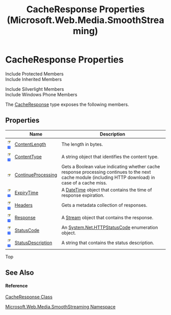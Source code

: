 ﻿---
title: CacheResponse Properties (Microsoft.Web.Media.SmoothStreaming)
TOCTitle: CacheResponse Properties
ms:assetid: Properties.T:Microsoft.Web.Media.SmoothStreaming.CacheResponse
ms:mtpsurl: https://msdn.microsoft.com/en-us/library/microsoft.web.media.smoothstreaming.cacheresponse_properties(v=VS.95)
ms:contentKeyID: 46307885
ms.date: 05/31/2012
mtps_version: v=VS.95
---

# CacheResponse Properties

Include Protected Members  
Include Inherited Members  

Include Silverlight Members  
Include Windows Phone Members  

The [CacheResponse](cacheresponse-class-microsoft-web-media-smoothstreaming_1.md) type exposes the following members.

## Properties

<table>
<thead>
<tr class="header">
<th> </th>
<th>Name</th>
<th>Description</th>
</tr>
</thead>
<tbody>
<tr class="odd">
<td><img src="images/Dd565996.pubproperty(en-us,VS.90).gif" title="Public property" alt="Public property" /> <img src="images/Ee532579.slMobile(VS.95).gif" title="Supported by Windows Phone" alt="Supported by Windows Phone" /></td>
<td><a href="cacheresponse-contentlength-property-microsoft-web-media-smoothstreaming_1.md">ContentLength</a></td>
<td>The length in bytes.</td>
</tr>
<tr class="even">
<td><img src="images/Dd565996.pubproperty(en-us,VS.90).gif" title="Public property" alt="Public property" /> <img src="images/Ee532579.slMobile(VS.95).gif" title="Supported by Windows Phone" alt="Supported by Windows Phone" /></td>
<td><a href="cacheresponse-contenttype-property-microsoft-web-media-smoothstreaming_1.md">ContentType</a></td>
<td>A string object that identifies the content type.</td>
</tr>
<tr class="odd">
<td><img src="images/Dd565996.pubproperty(en-us,VS.90).gif" title="Public property" alt="Public property" /></td>
<td><a href="cacheresponse-continueprocessing-property-microsoft-web-media-smoothstreaming.md">ContinueProcessing</a></td>
<td>Gets a Boolean value indicating whether cache response processing continues to the next cache module (including HTTP download) in case of a cache miss.</td>
</tr>
<tr class="even">
<td><img src="images/Dd565996.pubproperty(en-us,VS.90).gif" title="Public property" alt="Public property" /> <img src="images/Ee532579.slMobile(VS.95).gif" title="Supported by Windows Phone" alt="Supported by Windows Phone" /></td>
<td><a href="cacheresponse-expirytime-property-microsoft-web-media-smoothstreaming_1.md">ExpiryTime</a></td>
<td>A <a href="https://msdn.microsoft.com/en-us/library/03ybds8y(v=vs.95)">DateTime</a> object that contains the time of response expiration.</td>
</tr>
<tr class="odd">
<td><img src="images/Dd565996.pubproperty(en-us,VS.90).gif" title="Public property" alt="Public property" /> <img src="images/Ee532579.slMobile(VS.95).gif" title="Supported by Windows Phone" alt="Supported by Windows Phone" /></td>
<td><a href="cacheresponse-headers-property-microsoft-web-media-smoothstreaming_1.md">Headers</a></td>
<td>Gets a metadata collection of responses.</td>
</tr>
<tr class="even">
<td><img src="images/Dd565996.pubproperty(en-us,VS.90).gif" title="Public property" alt="Public property" /> <img src="images/Ee532579.slMobile(VS.95).gif" title="Supported by Windows Phone" alt="Supported by Windows Phone" /></td>
<td><a href="cacheresponse-response-property-microsoft-web-media-smoothstreaming_1.md">Response</a></td>
<td>A <a href="https://msdn.microsoft.com/en-us/library/8f86tw9e(v=vs.95)">Stream</a> object that contains the response.</td>
</tr>
<tr class="odd">
<td><img src="images/Dd565996.pubproperty(en-us,VS.90).gif" title="Public property" alt="Public property" /> <img src="images/Ee532579.slMobile(VS.95).gif" title="Supported by Windows Phone" alt="Supported by Windows Phone" /></td>
<td><a href="cacheresponse-statuscode-property-microsoft-web-media-smoothstreaming_1.md">StatusCode</a></td>
<td>An <a href="https://msdn.microsoft.com/en-us/library/f92ssyy1(v=vs.95)">System.Net.HTTPStatusCode</a> enumeration object.</td>
</tr>
<tr class="even">
<td><img src="images/Dd565996.pubproperty(en-us,VS.90).gif" title="Public property" alt="Public property" /> <img src="images/Ee532579.slMobile(VS.95).gif" title="Supported by Windows Phone" alt="Supported by Windows Phone" /></td>
<td><a href="cacheresponse-statusdescription-property-microsoft-web-media-smoothstreaming_1.md">StatusDescription</a></td>
<td>A string that contains the status description.</td>
</tr>
</tbody>
</table>


Top

## See Also

#### Reference

[CacheResponse Class](cacheresponse-class-microsoft-web-media-smoothstreaming_1.md)

[Microsoft.Web.Media.SmoothStreaming Namespace](microsoft-web-media-smoothstreaming-namespace_1.md)


